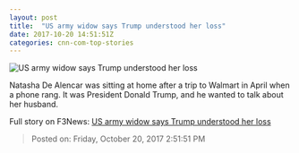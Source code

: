 ```yaml
---
layout: post
title:  "US army widow says Trump understood her loss"
date: 2017-10-20 14:51:51Z
categories: cnn-com-top-stories
---
```


![US army widow says Trump understood her loss](http://cdn.cnn.com/cnnnext/dam/assets/171020151117-01-mark-de-alencar-super-tease.jpg)

Natasha De Alencar was sitting at home after a trip to Walmart in April when a phone rang. It was President Donald Trump, and he wanted to talk about her husband.


Full story on F3News: [US army widow says Trump understood her loss](http://www.f3nws.com/n/hSKSSJ)

> Posted on: Friday, October 20, 2017 2:51:51 PM
